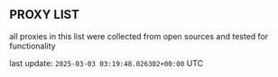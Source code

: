 ## PROXY LIST

all proxies in this list were collected from open sources and tested for functionality

last update: `2025-03-03 03:19:48.026302+00:00` UTC